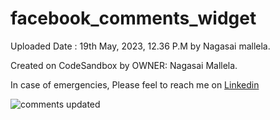 # facebook_comments_widget

Uploaded Date : 19th May, 2023, 12.36 P.M by Nagasai mallela.

Created on CodeSandbox by OWNER: Nagasai Mallela.

In case of emergencies, Please feel to reach me on [Linkedin](https://www.linkedin.com/in/nagasaim/)

![comments updated](https://github.com/nagasai19/facebook_comments_widget/assets/39210795/167a1142-3099-42a8-9d4a-5c59e4b03434)
